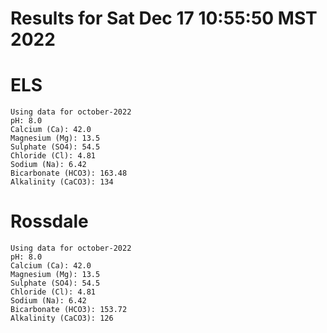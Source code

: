 # Results for Sat Dec 17 10:55:50 MST 2022
# ELS
```
Using data for october-2022
pH: 8.0
Calcium (Ca): 42.0
Magnesium (Mg): 13.5
Sulphate (SO4): 54.5
Chloride (Cl): 4.81
Sodium (Na): 6.42
Bicarbonate (HCO3): 163.48
Alkalinity (CaCO3): 134
```
# Rossdale
```
Using data for october-2022
pH: 8.0
Calcium (Ca): 42.0
Magnesium (Mg): 13.5
Sulphate (SO4): 54.5
Chloride (Cl): 4.81
Sodium (Na): 6.42
Bicarbonate (HCO3): 153.72
Alkalinity (CaCO3): 126
```
